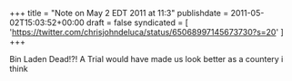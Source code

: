 +++
title = "Note on May 2 EDT 2011 at 11:3"
publishdate = 2011-05-02T15:03:52+00:00
draft = false
syndicated = [ 'https://twitter.com/chrisjohndeluca/status/65068997145673730?s=20' ]
+++

Bin Laden Dead!?! A Trial would have made us look better as a countery i think
